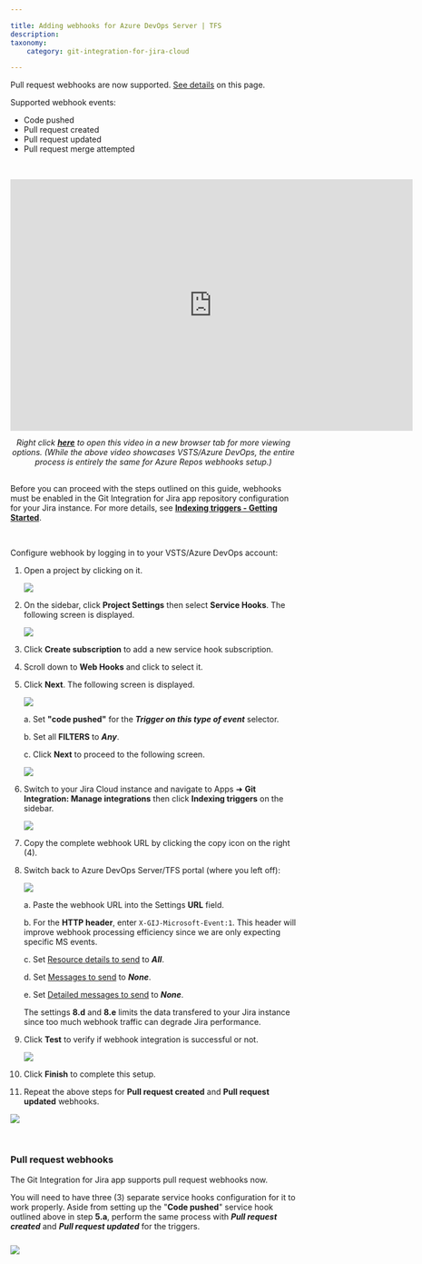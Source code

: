 ```yaml
---

title: Adding webhooks for Azure DevOps Server | TFS
description:
taxonomy:
    category: git-integration-for-jira-cloud

---
```


<div class="bbb-callout bbb--info">
    <div class="irow">
    <div class="ilogobox">
        <span class="logoimg"></span>
    </div>
    <div class="imsgbox">
        Pull request webhooks are now supported. <a href='/git-integration-for-jira-cloud/adding-webhooks-for-azure-devops-server-tfs-gij-cloud'>See details</a> on this page.<br>
        <p>Supported webhook events:</p>
        <ul style='margin-bottom:0px;'>
            <li>Code pushed</li>
            <li>Pull request created</li>
            <li>Pull request updated</li>
            <li>Pull request merge attempted</li>
        </ul>
    </div>
    </div>
</div>

&nbsp;

<div class='embed-container embed-container--16-10'>
    <iframe width='709' height='443' src='https://fast.wistia.com/embed/iframe/61wl72vp91?videoFoam=true' frameborder='0' allowfullscreen ></iframe>
</div>

<div align='center' style='margin-top:12px;margin-bottom:30px;'>
    <i>Right click <a href='https://bigbrassband.wistia.com/medias/61wl72vp91'><b>here</b></a> to open this video in a new browser tab for more viewing options. (While the above video showcases VSTS/Azure DevOps, the entire process is entirely the same for Azure Repos webhooks setup.)</i>
</div>

<div class="bbb-callout bbb--error">
    <div class="irow">
    <div class="ilogobox">
        <span class="logoimg"></span>
    </div>
    <div class="imsgbox">
        Before you can proceed with the steps outlined on this guide, webhooks must be enabled in the Git Integration for Jira app repository configuration for your Jira instance. For more details, see <a href='/git-integration-for-jira-cloud/indexing-triggers-gij-cloud'><b>Indexing triggers - Getting Started</b></a>.
    </div>
    </div>
</div>

&nbsp;

Configure webhook by logging in to your VSTS/Azure DevOps account:

1.  Open a project by clicking on it.

    ![](/wp-content/uploads/gij-webhooks-azure-devops-sel-proj-c.png)

2.  On the sidebar, click **Project Settings** then select **Service Hooks**. The following screen is displayed.

    ![](/wp-content/uploads/gij-cloud-TFS-create-add-new-subscription-c.png)

3.  Click **Create subscription** to add a new service hook subscription.

4.  Scroll down to **Web Hooks** and click to select it.

5.  Click **Next**. The following screen is displayed.

    ![](/wp-content/uploads/gij-webhooks-azure-devops-triggers-cfg-c.png)

    a. Set **"code pushed"** for the _**Trigger on this type of event**_ selector.

    b. Set all **FILTERS** to _**Any**_.

    c. Click **Next** to proceed to the following screen.

    ![](/wp-content/uploads/gij-webhooks-azure-devops-action-cfg-c.png)

6.  Switch to your Jira Cloud instance and navigate to Apps ➜ **Git Integration: Manage integrations** then click **Indexing triggers** on the sidebar.

    ![](/wp-content/uploads/gij-gitcloud-gitmgr-indexing-triggers-url-link-loc.png)

7.  Copy the complete webhook URL by clicking the copy icon on the right (4).

8.  Switch back to Azure DevOps Server/TFS portal (where you left off):

    ![](/wp-content/uploads/gij-cloud-TFS-action-settings-header-etc-c.png)

    a. Paste the webhook URL into the Settings **URL** field.

    b. For the **HTTP header**, enter `X-GIJ-Microsoft-Event:1`. This header will improve webhook processing efficiency since we are only expecting specific MS events.

    c. Set <u>Resource details to send</u> to _**All**_.

    d. Set <u>Messages to send</u> to _**None**_.

    e. Set <u>Detailed messages to send</u> to _**None**_.

    The settings **8.d** and **8.e** limits the data transfered to your Jira instance since too much webhook traffic can degrade Jira performance.

9.  Click **Test** to verify if webhook integration is successful or not.

    ![](/wp-content/uploads/gij-cloud-TFS-webook-test-verify-c.png)

10.  Click **Finish** to complete this setup.

11.  Repeat the above steps for **Pull request created** and **Pull request updated** webhooks.

![](/wp-content/uploads/gij-cloud-TFS-webhook-idx-trigger-complete-c.png)

&nbsp;

### Pull request webhooks

The Git Integration for Jira app supports pull request webhooks now.

You will need to have three (3) separate service hooks configuration for it to work properly. Aside from setting up the "**Code pushed**" service hook outlined above in step **5.a**, perform the same process with _**Pull request created**_ and _**Pull request updated**_ for the triggers.

<img src='/wp-content/uploads/gij-cloud-TFS-webhook-service-hook-list-c.png' style='margin:25px auto;max-width: 100%;display:block;' />

